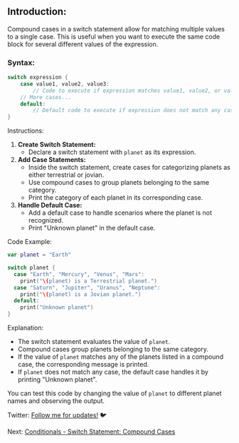 ## Introduction:

Compound cases in a switch statement allow for matching multiple values to a single case. This is useful when you want to execute the same code block for several different values of the expression.

### Syntax:

```swift
switch expression {
    case value1, value2, value3:
        // Code to execute if expression matches value1, value2, or value3
    // More cases...
    default:
        // Default code to execute if expression does not match any case
}
```

Instructions:

1. **Create Switch Statement:**
   - Declare a switch statement with `planet` as its expression.
2. **Add Case Statements:**
   - Inside the switch statement, create cases for categorizing planets as either terrestrial or jovian.
   - Use compound cases to group planets belonging to the same category.
   - Print the category of each planet in its corresponding case.
3. **Handle Default Case:**
   - Add a default case to handle scenarios where the planet is not recognized.
   - Print "Unknown planet" in the default case.

Code Example:

```swift
var planet = "Earth"

switch planet {
  case "Earth", "Mercury", "Venus", "Mars":
    print("\(planet) is a Terrestrial planet.")
  case "Saturn", "Jupiter", "Uranus", "Neptune":
    print("\(planet) is a Jovian planet.")
  default:
    print("Unknown planet")
}
```

Explanation:

- The switch statement evaluates the value of `planet`.
- Compound cases group planets belonging to the same category.
- If the value of `planet` matches any of the planets listed in a compound case, the corresponding message is printed.
- If `planet` does not match any case, the default case handles it by printing "Unknown planet".

You can test this code by changing the value of `planet` to different planet names and observing the output.

Twitter: [Follow me for updates!](https://twitter.com/bhushcodes) 🐦

Next: [Conditionals - Switch Statement: Compound Cases](/3/Conditionals_And_Logic/Switch%20Statement:%20where%20Clause/README.md)
